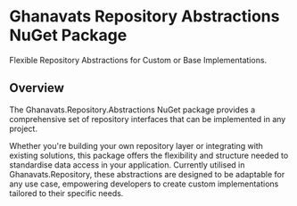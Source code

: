 # Ghanavats Repository Abstractions NuGet Package

Flexible Repository Abstractions for Custom or Base Implementations.

## Overview
The Ghanavats.Repository.Abstractions NuGet package provides a comprehensive set of repository interfaces 
that can be implemented in any project. 

Whether you're building your own repository layer or integrating with existing solutions, 
this package offers the flexibility and structure needed to standardise data access in your application. 
Currently utilised in Ghanavats.Repository, these abstractions are designed to be adaptable for any use case, 
empowering developers to create custom implementations tailored to their specific needs.
